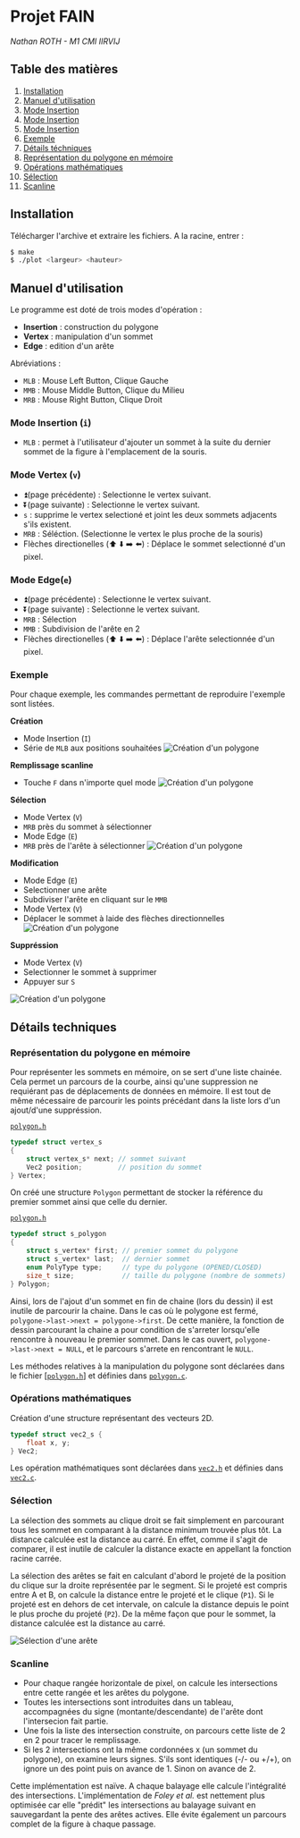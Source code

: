# Projet FAIN

*Nathan ROTH - M1 CMI IIRVIJ*

## Table des matières

1. [Installation](#installation)
1. [Manuel d'utilisation](#manuel-dutilisation)
  1. [Mode Insertion](#mode-insertion-i)
  1. [Mode Insertion](#mode-vertex-v)
  1. [Mode Insertion](#mode-edge-e)
  1. [Exemple](#exemple)
1. [Détails téchniques](#détails-techniques)
  1. [Représentation du polygone en mémoire](#représentation-du-polygone-en-mémoire)
  1. [Opérations mathématiques](#opérations-mathématiques)
  1. [Sélection](#sélection)
  1. [Scanline](#scanline)

## Installation

Télécharger l'archive et extraire les fichiers. A la racine, entrer :

```bash
$ make
$ ./plot <largeur> <hauteur>
```

## Manuel d'utilisation

Le programme est doté de trois modes d'opération :
- **Insertion** : construction du polygone
- **Vertex** : manipulation d'un sommet
- **Edge** : edition d'un arête

Abréviations :
- `MLB` : Mouse Left Button, Clique Gauche
- `MMB` : Mouse Middle Button, Clique du Milieu
- `MRB` : Mouse Right Button, Clique Droit

### Mode Insertion (`i`)

- `MLB` : permet à l'utilisateur d'ajouter un sommet à la suite du dernier sommet de la figure à l'emplacement de la souris.

### Mode Vertex (`v`)

- :arrow_double_up:(page précédente) : Selectionne le vertex suivant.
- :arrow_double_down:(page suivante) : Selectionne le vertex suivant.
- `s` : supprime le vertex selectioné et joint les deux sommets adjacents s'ils existent.
- `MRB` : Séléction. (Selectionne le vertex le plus proche de la souris)
- Flèches directionelles (:arrow_up: :arrow_down: :arrow_right: :arrow_left:) : Déplace le sommet selectionné d'un pixel.

### Mode Edge(`e`)

- :arrow_double_up:(page précédente) : Selectionne le vertex suivant.
- :arrow_double_down:(page suivante) : Selectionne le vertex suivant.
- `MRB` : Sélection
- `MMB` : Subdivision de l'arête en 2
- Flèches directionelles (:arrow_up: :arrow_down: :arrow_right: :arrow_left:) : Déplace l'arête selectionnée d'un pixel.

### Exemple

Pour chaque exemple, les commandes permettant de reproduire l'exemple sont listées.

**Création**
- Mode Insertion (`I`)
- Série de `MLB` aux positions souhaitées
![Création d'un polygone](img/construction.gif)

**Remplissage scanline**
- Touche `F` dans n'importe quel mode
![Création d'un polygone](img/fill.gif)

**Sélection**
- Mode Vertex (`V`)
- `MRB` près du sommet à sélectionner
- Mode Edge (`E`)
- `MRB` près de l'arête à sélectionner
![Création d'un polygone](img/selection.gif)

**Modification**
- Mode Edge (`E`)
- Selectionner une arête
- Subdiviser l'arête en cliquant sur le `MMB`
- Mode Vertex (`V`)
- Déplacer le sommet à laide des flèches directionnelles
![Création d'un polygone](img/modification.gif)

**Suppréssion**
- Mode Vertex (`V`)
- Selectionner le sommet à supprimer
- Appuyer sur `S`

![Création d'un polygone](img/suppr.gif)


## Détails techniques

### Représentation du polygone en mémoire

Pour représenter les sommets en mémoire, on se sert d'une liste chainée. Cela permet un parcours de la courbe, ainsi qu'une suppression ne requiérant pas de déplacements de données en mémoire. Il est tout de même nécessaire de parcourir les points précédant dans la liste lors d'un ajout/d'une suppréssion.

[`polygon.h`](./polygon.h)
```c
typedef struct vertex_s
{
    struct vertex_s* next; // sommet suivant
    Vec2 position;         // position du sommet
} Vertex;
```

On créé une structure `Polygon` permettant de stocker la référence du premier sommet ainsi que celle du dernier. 

[`polygon.h`](./polygon.h)
```c
typedef struct s_polygon
{
    struct s_vertex* first; // premier sommet du polygone
    struct s_vertex* last;  // dernier sommet
    enum PolyType type;     // type du polygone (OPENED/CLOSED)
    size_t size;            // taille du polygone (nombre de sommets)
} Polygon;
```
Ainsi, lors de l'ajout d'un sommet en fin de chaine (lors du dessin) il est inutile de parcourir la chaine. 
Dans le cas où le polygone est fermé, `polygone->last->next = polygone->first`. De cette manière, la fonction de dessin parcourant la chaine a pour condition de s'arreter lorsqu'elle rencontre à nouveau le premier sommet. Dans le cas ouvert, `polygone->last->next = NULL`, et le parcours s'arrete en rencontrant le `NULL`.

Les méthodes relatives à la manipulation du polygone sont déclarées dans le fichier [[`polygon.h`](./polygon.h)] et définies dans [`polygon.c`](./polygon.c).

### Opérations mathématiques

Création d'une structure représentant des vecteurs 2D.

```c
typedef struct vec2_s {
    float x, y;
} Vec2;
```
Les opération mathématiques sont déclarées dans [`vec2.h`](./vec2.h) et définies dans [`vec2.c`](./vec2.c).

### Sélection

La sélection des sommets au clique droit se fait simplement en parcourant tous les sommet en comparant à la distance minimum trouvée plus tôt. La distance calculée est la distance au carré. En effet, comme il s'agit de comparer, il est inutile de calculer la distance exacte en appellant la fonction racine carrée.

La sélection des arêtes se fait en calculant d'abord le projeté de la position du clique sur la droite représentée par le segment. Si le projeté est compris entre A et B, on calcule la distance entre le projeté et le clique (`P1`). Si le projeté est en dehors de cet intervale, on calcule la distance depuis le point le plus proche du projeté (`P2`). De la même façon que pour le sommet, la distance calculée est la distance au carré.

![Sélection d'une arête](img/select_edge.gif)

### Scanline

- Pour chaque rangée horizontale de pixel, on calcule les intersections entre cette rangée et les arêtes du polygone. 
- Toutes les intersections sont introduites dans un tableau, accompagnées du signe (montante/descendante) de l'arête dont l'intersecion fait partie. 
- Une fois la liste des intersection construite, on parcours cette liste de 2 en 2 pour tracer le remplissage. 
- Si les 2 intersections ont la même cordonnées x (un sommet du polygone), on examine leurs signes. S'ils sont identiques (-/- ou +/+), on ignore un des point puis on avance de 1. Sinon on avance de 2.

Cette implémentation est naïve. A chaque balayage elle calcule l'intégralité des intersections. L'implémentation de *Foley et al.* est nettement plus optimisée car elle "prédit" les intersections au balayage suivant en sauvegardant la pente des arêtes actives. Elle évite également un parcours complet de la figure à chaque passage.